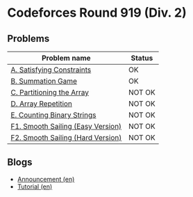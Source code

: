 # Codeforces Round 919 (Div. 2)

## Problems

|Problem name|Status|
|------------|---------|
| [A. Satisfying Constraints](problems/A._Satisfying_Constraints.md)|OK|
| [B. Summation Game](problems/B._Summation_Game.md)|OK|
| [C. Partitioning the Array](problems/C._Partitioning_the_Array.md)|NOT OK|
| [D. Array Repetition](problems/D._Array_Repetition.md)|NOT OK|
| [E. Counting Binary Strings](problems/E._Counting_Binary_Strings.md)|NOT OK|
| [F1. Smooth Sailing (Easy Version)](problems/F1._Smooth_Sailing_(Easy_Version).md)|NOT OK|
| [F2. Smooth Sailing (Hard Version)](problems/F2._Smooth_Sailing_(Hard_Version).md)|NOT OK|
## Blogs

- [Announcement (en)](blogs/Announcement_(en).md)
- [Tutorial (en)](blogs/Tutorial_(en).md)
